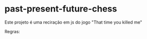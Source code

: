 # past-present-future-chess

Este projeto é uma reciração em js do jogo "That time you killed me"

Regras:
